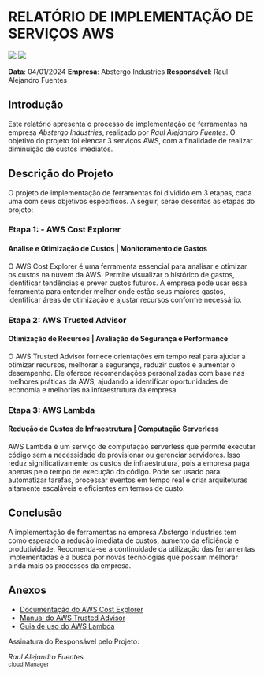 ﻿
# RELATÓRIO DE IMPLEMENTAÇÃO DE SERVIÇOS AWS
<img src="https://img.shields.io/badge/AWS-%23FF9900.svg?style=for-the-badge&logo=amazon-aws&logoColor=white" />

<img src="https://img.shields.io/badge/Responsável-Alejandro.Fuentes-informational?style=flat-square&logoColor=white&color=cdcdcd" />


**Data**: 04/01/2024 
**Empresa**: Abstergo Industries 
**Responsável**: Raul Alejandro Fuentes

## Introdução

Este relatório apresenta o processo de implementação de ferramentas na empresa _Abstergo Industries_, realizado por _Raul Alejandro Fuentes_. O objetivo do projeto foi elencar 3 serviços AWS, com a finalidade de realizar diminuição de custos imediatos.


## Descrição do Projeto

O projeto de implementação de ferramentas foi dividido em 3 etapas, cada uma com seus objetivos específicos. A seguir, serão descritas as etapas do projeto:

### Etapa 1: - AWS Cost Explorer
#### Análise e Otimização de Custos | Monitoramento de Gastos

O AWS Cost Explorer é uma ferramenta essencial para analisar e otimizar os custos na nuvem da AWS. Permite visualizar o histórico de gastos, identificar tendências e prever custos futuros. A empresa pode usar essa ferramenta para entender melhor onde estão seus maiores gastos, identificar áreas de otimização e ajustar recursos conforme necessário.


### Etapa 2: AWS Trusted Advisor 
#### Otimização de Recursos | Avaliação de Segurança e Performance

O AWS Trusted Advisor fornece orientações em tempo real para ajudar a otimizar recursos, melhorar a segurança, reduzir custos e aumentar o desempenho. Ele oferece recomendações personalizadas com base nas melhores práticas da AWS, ajudando a identificar oportunidades de economia e melhorias na infraestrutura da empresa.


### Etapa 3: AWS Lambda 
#### Redução de Custos de Infraestrutura | Computação Serverless

AWS Lambda é um serviço de computação serverless que permite executar código sem a necessidade de provisionar ou gerenciar servidores. Isso reduz significativamente os custos de infraestrutura, pois a empresa paga apenas pelo tempo de execução do código. Pode ser usado para automatizar tarefas, processar eventos em tempo real e criar arquiteturas altamente escaláveis e eficientes em termos de custo.


## Conclusão

A implementação de ferramentas na empresa Abstergo Industries tem como esperado a redução imediata de custos, aumento da eficiência e produtividade. Recomenda-se a continuidade da utilização das ferramentas implementadas e a busca por novas tecnologias que possam melhorar ainda mais os processos da empresa.

## Anexos

-   [Documentação do AWS Cost Explorer][link-awscostmanager]
-   [Manual do AWS Trusted Advisor][link-awstrustedadvisor]
-   [Guia de uso do AWS Lambda][link-awslambda]



Assinatura do Responsável pelo Projeto:

_Raul Alejandro Fuentes_<br>
<small>cloud Manager</small>


<!-- Links -->
[link-awscostmanager]:https://docs.aws.amazon.com/pt_br/aws-cost-management/latest/userguide/cost-explorer.html
[link-awstrustedadvisor]:https://aws.amazon.com/pt/premiumsupport/technology/trusted-advisor/
[link-awslambda]:https://docs.aws.amazon.com/pt_br/lambda/latest/dg/welcome.html
